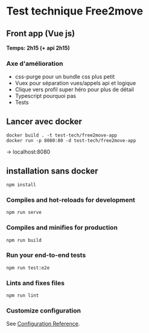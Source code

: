 # Test technique Free2move
## Front app (Vue js)

**Temps: 2h15 (+ api 2h15)**

### Axe d'amélioration 

- css-purge pour un bundle css plus petit
- Vuex pour séparation vues/appels api et logique
- Clique vers profil super héro pour plus de détail
- Typescript pourquoi pas
- Tests

## Lancer avec docker

```
docker build . -t test-tech/free2move-app
docker run -p 8080:80 -d test-tech/free2move-app
```

-> localhost:8080

## installation sans docker
```
npm install
```

### Compiles and hot-reloads for development
```
npm run serve
```

### Compiles and minifies for production
```
npm run build
```

### Run your end-to-end tests
```
npm run test:e2e
```

### Lints and fixes files
```
npm run lint
```

### Customize configuration
See [Configuration Reference](https://cli.vuejs.org/config/).
